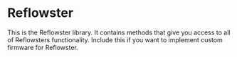 Reflowster
==========

This is the Reflowster library. It contains methods that give you access to all of Reflowsters functionality. Include this if you want to implement custom firmware for Reflowster.
